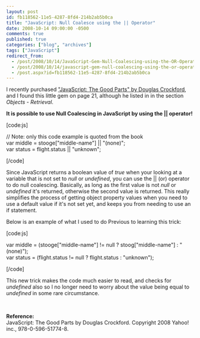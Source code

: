 ```yaml
---
layout: post
id: fb118562-11e5-4287-8fd4-214b2ab5b0ca
title: "JavaScript: Null Coalesce using the || Operator"
date: 2008-10-14 09:00:00 -0500
comments: true
published: true
categories: ["blog", "archives"]
tags: ["JavaScript"]
redirect_from: 
  - /post/2008/10/14/JavaScript-Gem-Null-Coalescing-using-the-OR-Operator
  - /post/2008/10/14/javascript-gem-null-coalescing-using-the-or-operator
  - /post.aspx?id=fb118562-11e5-4287-8fd4-214b2ab5b0ca
---
```

<!-- more -->
<p>
I recently purchased <a href="http://www.amazon.com/JavaScript-Good-Parts-Douglas-Crockford/dp/0596517742?&amp;camp=212361&amp;linkCode=wey&amp;tag=pietschsoft-20&amp;creative=380729">&quot;JavaScript: The Good Parts&quot; by Douglas Crockford</a>, and I found this little gem on page 21, although he listed in in the section <em>Objects - Retrieval</em>.
</p>
<p>
<strong>It is possible to use Null Coalescing in JavaScript by using the || operator!</strong>
</p>
<p>
[code:js]
</p>
<p>
// Note: only this code example is quoted from the book<br />
var middle = stooge[&quot;middle-name&quot;] || &quot;(none)&quot;;<br />
var status = flight.status || &quot;unknown&quot;;
</p>
<p>
[/code]
</p>
<p>
Since JavaScript returns a boolean value of <em>true</em> when your looking at a variable that is not set to<em> null</em> or <em>undefined</em>, you can use the || (or) operator to do null coalescing. Basically, as long as the first value is not <em>null</em> or <em>undefined</em> it&#39;s returned, otherwise the second value is returned. This really simplifies the process of getting object property values when you need to use a default value if it&#39;s not set yet, and keeps you from needing to use an if statement.
</p>
<p>
Below is an example of what I used to do Previous to learning this trick: 
</p>
<p>
[code:js]
</p>
<p>
var middle = (stooge[&quot;middle-name&quot;] != null ? stoog[&quot;middle-name&quot;] : &quot;(none)&quot;);<br />
var status = (flight.status != null ? flight.status : &quot;unknown&quot;);
</p>
<p>
[/code]
</p>
<p>
This new trick makes the code much easier to read, and checks for <em>undefined </em>also so I no longer need to worry about the value being equal to <em>undefined</em> in some rare circumstance.
</p>
<p>
&nbsp;
</p>
<p>
<strong>Reference:</strong><br />
JavaScript: The Good Parts by Douglas Crockford. Copyright 2008 Yahoo! inc., 978-0-596-51774-8. 
</p>
